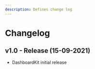 ```yaml
---
description: Defines change log
---
```


# Changelog

## v1.0 - Release \(15-09-2021\)

* DashboardKit initial release

